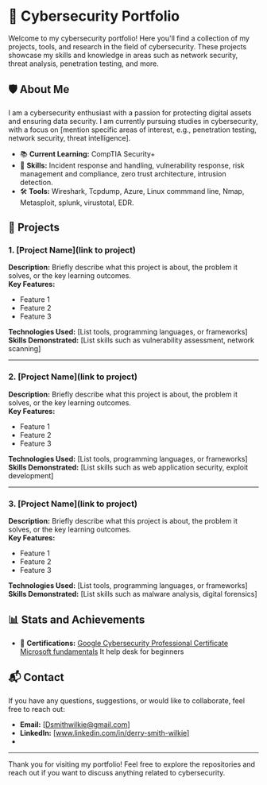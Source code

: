 # 🚀 Cybersecurity Portfolio

Welcome to my cybersecurity portfolio! Here you'll find a collection of my projects, tools, and research in the field of cybersecurity. These projects showcase my skills and knowledge in areas such as network security, threat analysis, penetration testing, and more.

## 🛡️ About Me

I am a cybersecurity enthusiast with a passion for protecting digital assets and ensuring data security. I am currently pursuing studies in cybersecurity, with a focus on [mention specific areas of interest, e.g., penetration testing, network security, threat intelligence].

- 📚 **Current Learning:** CompTIA Security+
- 🧠 **Skills:** Incident response and handling, vulnerability response, risk management and compliance, zero trust architecture, intrusion detection.
- 🛠️ **Tools:** Wireshark, Tcpdump, Azure, Linux commmand line, Nmap, Metasploit, splunk, virustotal, EDR.

## 📂 Projects

### 1. [Project Name](link to project)
**Description:** Briefly describe what this project is about, the problem it solves, or the key learning outcomes.  
**Key Features:**
- Feature 1
- Feature 2
- Feature 3

**Technologies Used:** [List tools, programming languages, or frameworks]  
**Skills Demonstrated:** [List skills such as vulnerability assessment, network scanning]

---

### 2. [Project Name](link to project)
**Description:** Briefly describe what this project is about, the problem it solves, or the key learning outcomes.  
**Key Features:**
- Feature 1
- Feature 2
- Feature 3

**Technologies Used:** [List tools, programming languages, or frameworks]  
**Skills Demonstrated:** [List skills such as web application security, exploit development]

---

### 3. [Project Name](link to project)
**Description:** Briefly describe what this project is about, the problem it solves, or the key learning outcomes.  
**Key Features:**
- Feature 1
- Feature 2
- Feature 3

**Technologies Used:** [List tools, programming languages, or frameworks]  
**Skills Demonstrated:** [List skills such as malware analysis, digital forensics]

## 📊 Stats and Achievements

- 🥇 **Certifications:** [Google Cybersecurity Professional Certificate](https://coursera.org/share/6372766bef41ddc62d4228860ece5d39)
                                   [Microsoft fundamentals](https://learn.microsoft.com/api/credentials/share/en-us/derrysmithwilkie-4184/90EFC77AF04E51D4?sharingId=ED38EFC6BC5EF6AE)
                           It help desk for beginners
  

## 📬 Contact

If you have any questions, suggestions, or would like to collaborate, feel free to reach out:

- **Email:** [Dsmithwilkie@gmail.com]
- **LinkedIn:** [www.linkedin.com/in/derry-smith-wilkie]
- 

---

Thank you for visiting my portfolio! Feel free to explore the repositories and reach out if you want to discuss anything related to cybersecurity.
